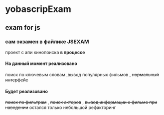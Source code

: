 # yobascripExam
## exam for js
### сам экзамен в файлике JSEXAM
проект с апи кинопоиска **в процессе**
  #### На данный момент реализовано
поиск по ключевым словам
 ,вывод популярных фильмов
    , ~~нормальный интерфейс~~
 #### Будет реализовано
  ~~поиск по фильтрам~~
    , ~~поиск актеров~~
      , ~~вывод информации о фильме при наведении~~
остался только небольшой рефакторинг
